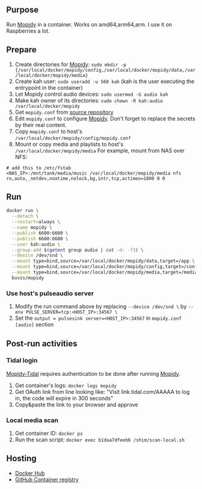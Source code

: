 ## Purpose

Run [Mopidy](https://docs.mopidy.com/en/latest/) in a container. Works on amd64,arm64,arm. I use it on Raspberries a lot.

## Prepare

1. Create directories for [Mopidy](https://docs.mopidy.com/en/latest/): `sudo mkdir -p {/var/local/docker/mopidy/config,/var/local/docker/mopidy/data,/var/local/docker/mopidy/media}`
2. Create kah user: `sudo useradd -u 568 kah` (kah is the user executing the entrypoint in the container)
3. Let Mopidy control audio devices: `sudo usermod -G audio kah`
4. Make kah owner of its directories: `sudo chown -R kah:audio /var/local/docker/mopidy`
5. Get `mopidy.conf` from [source repository](https://raw.githubusercontent.com/buvis/container-images/main/apps/mopidy/config/mopidy.conf)
6. Edit `mopidy.conf` to configure [Mopidy](https://docs.mopidy.com/en/latest/config/). Don't forget to replace the secrets by their real content.
7. Copy `mopidy.conf` to host's `/var/local/docker/mopidy/config/mopidy.conf`
8. Mount or copy media and playlists to host's `/var/local/docker/mopidy/media`
  For example, mount from NAS over NFS:
  ```
  # add this to /etc/fstab
  <NAS_IP>:/mnt/tank/media/music /var/local/docker/mopidy/media nfs ro,auto,_netdev,noatime,nolock,bg,intr,tcp,actimeo=1800 0 0
  ```

## Run

``` bash
docker run \
  --detach \
  --restart=always \
  --name mopidy \
  --publish 6600:6600 \
  --publish 6680:6680 \
  --user kah:audio \
  --group-add $(getent group audio | cut -d: -f3) \
  --device /dev/snd \
  --mount type=bind,source=/var/local/docker/mopidy/data,target=/app \
  --mount type=bind,source=/var/local/docker/mopidy/config,target=/config,readonly \
  --mount type=bind,source=/var/local/docker/mopidy/media,target=/media \
  buvis/mopidy
```

### Use host's pulseaudio server

1. Modify the run command above by replacing `--device /dev/snd \` by `--env PULSE_SERVER=tcp:<HOST_IP>:34567 \`
2. Set the `output = pulsesink server=<HOST_IP>:34567` in `mopidy.conf` `[audio]` section

## Post-run activities

### Tidal login

[Mopidy-Tidal](https://pypi.org/project/Mopidy-Tidal/) requires authentication to be done after running [Mopidy](https://docs.mopidy.com/en/latest/).

1. Get container's logs: `docker logs mopidy`
2. Get OAuth link from line looking like: "Visit link.tidal.com/AAAAA to log in, the code will expire in 300 seconds"
3. Copy&paste the link to your browser and approve

### Local media scan

1. Get container ID: `docker ps`
2. Run the scan script: `docker exec b1daa7dfeeb6 /shim/scan-local.sh`

## Hosting

- [Docker Hub](https://hub.docker.com/repository/docker/buvis/mopidy)
- [GitHub Container registry](https://ghcr.io/buvis/mopidy)
